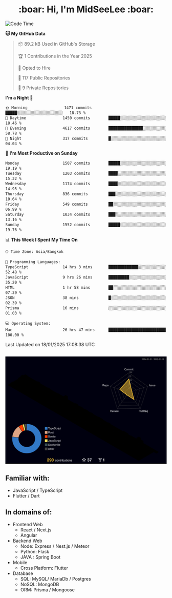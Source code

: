 <h1 align="center"> :boar: Hi, I'm MidSeeLee :boar:</h1>
 
<!--START_SECTION:waka-->
![Code Time](http://img.shields.io/badge/Code%20Time-2%2C391%20hrs%2014%20mins-blue)

**🐱 My GitHub Data** 

> 📦 89.2 kB Used in GitHub's Storage 
 > 
> 🏆 1 Contributions in the Year 2025
 > 
> 💼 Opted to Hire
 > 
> 📜 117 Public Repositories 
 > 
> 🔑 9 Private Repositories 
 > 
**I'm a Night 🦉** 

```text
🌞 Morning                1471 commits        █████░░░░░░░░░░░░░░░░░░░░   18.73 % 
🌆 Daytime                1450 commits        █████░░░░░░░░░░░░░░░░░░░░   18.46 % 
🌃 Evening                4617 commits        ███████████████░░░░░░░░░░   58.78 % 
🌙 Night                  317 commits         █░░░░░░░░░░░░░░░░░░░░░░░░   04.04 % 
```
📅 **I'm Most Productive on Sunday** 

```text
Monday                   1507 commits        █████░░░░░░░░░░░░░░░░░░░░   19.19 % 
Tuesday                  1203 commits        ████░░░░░░░░░░░░░░░░░░░░░   15.32 % 
Wednesday                1174 commits        ████░░░░░░░░░░░░░░░░░░░░░   14.95 % 
Thursday                 836 commits         ███░░░░░░░░░░░░░░░░░░░░░░   10.64 % 
Friday                   549 commits         ██░░░░░░░░░░░░░░░░░░░░░░░   06.99 % 
Saturday                 1034 commits        ███░░░░░░░░░░░░░░░░░░░░░░   13.16 % 
Sunday                   1552 commits        █████░░░░░░░░░░░░░░░░░░░░   19.76 % 
```


📊 **This Week I Spent My Time On** 

```text
🕑︎ Time Zone: Asia/Bangkok

💬 Programming Languages: 
TypeScript               14 hrs 3 mins       █████████████░░░░░░░░░░░░   52.48 % 
JavaScript               9 hrs 26 mins       █████████░░░░░░░░░░░░░░░░   35.20 % 
HTML                     1 hr 58 mins        ██░░░░░░░░░░░░░░░░░░░░░░░   07.39 % 
JSON                     38 mins             █░░░░░░░░░░░░░░░░░░░░░░░░   02.39 % 
Prisma                   16 mins             ░░░░░░░░░░░░░░░░░░░░░░░░░   01.03 % 

💻 Operating System: 
Mac                      26 hrs 47 mins      █████████████████████████   100.00 % 
```


 Last Updated on 18/01/2025 17:08:38 UTC
<!--END_SECTION:waka-->

##

![](./profile-3d-contrib/profile-night-rainbow.svg)

## Familiar with:
- JavaScript / TypeScript
- Flutter / Dart

## In domains of:
- Frontend Web
  - React / Next.js
  - Angular
- Backend Web
  - Node: Express / Nest.js / Meteor
  - Python: Flask
  - JAVA : Spring Boot
- Mobile
  - Cross Platform: Flutter
- Database
  - SQL: MySQL/ MariaDb / Postgres
  - NoSQL: MongoDB
  - ORM: Prisma / Mongoose

